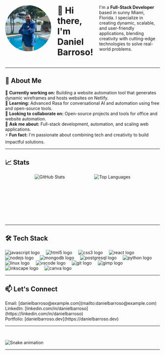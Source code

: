 <div align="left" style="display: flex; align-items: center; gap: 20px;">
  <img src="/images/myImage.png" alt="Daniel Barroso" width="150" style="border-radius: 50%;">
  <h1>👋 Hi there, I'm Daniel Barroso!</h1>
  <p>
  I'm a <strong>Full-Stack Developer</strong> based in sunny Miami, Florida. I specialize in creating dynamic, scalable, and user-friendly applications, blending creativity with cutting-edge technologies to solve real-world problems.
</p>
</div>


---

<h2>🌟 About Me</h2>
<p>🔭 <strong>Currently working on:</strong> Building a website automation tool that generates dynamic wireframes and hosts websites on Netlify.<br/>
🌱 <strong>Learning:</strong> Advanced Rasa for conversational AI and automation using free and open-source tools.<br/>
👯 <strong>Looking to collaborate on:</strong> Open-source projects and tools for office and website automation.<br/>
💬 <strong>Ask me about:</strong> Full-stack development, automation, and scaling web applications.<br/>
⚡ <strong>Fun fact:</strong> I'm passionate about combining tech and creativity to build impactful solutions.
</p>

---

<h2>📈 Stats</h2>
<div style="align-item: center; display: flex; justify-content: space-evenly;">
  <img src="https://github-readme-stats.vercel.app/api?username=barroso2223&show_icons=true&theme=dracula" height="150" alt="GitHub Stats" />
  <img src="https://github-readme-stats.vercel.app/api/top-langs?username=barroso2223&layout=compact&theme=dracula" height="150" alt="Top Languages" />
</div>

---

<h2>🛠️ Tech Stack</h2>
<div>
  <img src="https://cdn.jsdelivr.net/gh/devicons/devicon/icons/javascript/javascript-original.svg" height="40" alt="javascript logo"  />
  <img width="12" />
  <img src="https://cdn.jsdelivr.net/gh/devicons/devicon/icons/html5/html5-original.svg" height="40" alt="html5 logo"  />
  <img width="12" />
  <img src="https://cdn.jsdelivr.net/gh/devicons/devicon/icons/css3/css3-original.svg" height="40" alt="css3 logo"  />
  <img width="12" />
  <img src="https://cdn.jsdelivr.net/gh/devicons/devicon/icons/react/react-original.svg" height="40" alt="react logo"  />
  <img width="12" />
  <img src="https://cdn.jsdelivr.net/gh/devicons/devicon/icons/nodejs/nodejs-original.svg" height="40" alt="nodejs logo"  />
  <img width="12" />
  <img src="https://cdn.jsdelivr.net/gh/devicons/devicon/icons/mongodb/mongodb-original.svg" height="40" alt="mongodb logo"  />
  <img width="12" />
  <img src="https://cdn.jsdelivr.net/gh/devicons/devicon/icons/postgresql/postgresql-original.svg" height="40" alt="postgresql logo"  />
  <img width="12" />
  <img src="https://cdn.jsdelivr.net/gh/devicons/devicon/icons/python/python-original.svg" height="40" alt="python logo"  />
  <img width="12" />
  <img src="https://cdn.jsdelivr.net/gh/devicons/devicon/icons/linux/linux-original.svg" height="40" alt="linux logo"  />
  <img width="12" />
  <img src="https://cdn.jsdelivr.net/gh/devicons/devicon/icons/vscode/vscode-original.svg" height="40" alt="vscode logo"  />
  <img width="12" />
  <img src="https://cdn.jsdelivr.net/gh/devicons/devicon/icons/git/git-original.svg" height="40" alt="git logo"  />
  <img width="12" />
  <img src="https://cdn.jsdelivr.net/gh/devicons/devicon/icons/gimp/gimp-original.svg" height="40" alt="gimp logo"  />
  <img width="12" />
  <img src="https://cdn.jsdelivr.net/gh/devicons/devicon/icons/inkscape/inkscape-original.svg" height="40" alt="inkscape logo"  />
  <img width="12" />
  <img src="https://cdn.jsdelivr.net/gh/devicons/devicon/icons/canva/canva-original.svg" height="40" alt="canva logo"  />
  <img width="12" />
</div>

---

<h2>📫 Let's Connect</h2>
<p>Email: [danielbarroso@example.com](mailto:danielbarroso@example.com)<br/>
LinkedIn: [linkedin.com/in/danielbarroso](https://linkedin.com/in/danielbarroso)<br/>
Portfolio: [danielbarroso.dev](https://danielbarroso.dev)
</p>




---

<br clear="both">

<p>
  <img src="https://raw.githubusercontent.com/barroso2223/barroso2223/output/snake.svg" alt="Snake animation" />
</p>


---



